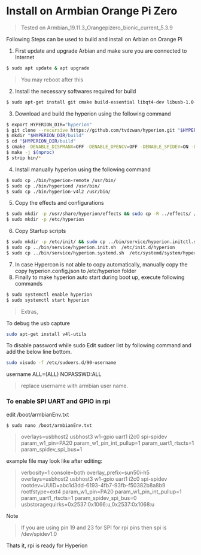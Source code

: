 # Install on Armbian Orange Pi Zero
>Tested on Armbian_19.11.3_Orangepizero_bionic_current_5.3.9

Following Steps can be used to build and install on Arbian on Orange Pi
1. First update and upgrade Arbian and make sure you are connected to Internet
```sh
$ sudo apt update & apt upgrade
```
>You may reboot after this 
2. Install the necessary softwares required for build 
```sh
$ sudo apt-get install git cmake build-essential libqt4-dev libusb-1.0-0-dev python-dev libxrender-dev python 
```
3. Download and build the hyperion using the following command
```sh
$ export HYPERION_DIR="hyperion"
$ git clone --recursive https://github.com/tvdzwan/hyperion.git "$HYPERION_DIR"
$ mkdir "$HYPERION_DIR/build"
$ cd "$HYPERION_DIR/build"
$ cmake -DENABLE_DISPMANX=OFF -DENABLE_OPENCV=OFF -DENABLE_SPIDEV=ON -DENABLE_X11=OFF -DCMAKE_BUILD_TYPE=Release -Wno-dev ..
$ make -j $(nproc)
$ strip bin/* 
```
4. Install manually hyperion using the following command
```sh
$ sudo cp ./bin/hyperion-remote /usr/bin/
$ sudo cp ./bin/hyperiond /usr/bin/
$ sudo cp ./bin/hyperion-v4l2 /usr/bin/
```
5. Copy the effects and configurations 
```sh
$ sudo mkdir -p /usr/share/hyperion/effects && sudo cp -R ../effects/ /usr/share/hyperion/
$ sudo mkdir -p /etc/hyperion
```
6. Copy Startup scripts 
```sh
$ sudo mkdir -p /etc/init/ && sudo cp ../bin/service/hyperion.initctl.sh  /etc/init/hyperion.conf
$ sudo cp ../bin/service/hyperion.init.sh  /etc/init.d/hyperion
$ sudo cp ../bin/service/hyperion.systemd.sh  /etc/systemd/system/hyperion.service
```
7. In case Hypercon is not able to copy automatically, manually copy the copy hyperion.config.json to /etc/hyperion folder
8. Finally to make hyperion auto start during boot up, execute following commands
```sh
$ sudo systemctl enable hyperion
$ sudo systemctl start hyperion
```
> Extras, 

To debug the usb capture 
```sh
sudo apt-get install v4l-utils
```
To disable password while sudo 
Edit sudoer list by following command and add the below line bottom.
```sh
sudo visudo -f /etc/sudoers.d/90-username
```
username ALL=(ALL) NOPASSWD:ALL
>replace username with armbian user name.     
    
### To enable SPI UART and GPIO in rpi 
edit /boot/armbianEnv.txt
```sh
$ sudo nano /boot/armbianEnv.txt
```
>overlays=usbhost2 usbhost3 w1-gpio uart1 i2c0 spi-spidev
>param_w1_pin=PA20
>param_w1_pin_int_pullup=1
>param_uart1_rtscts=1
>param_spidev_spi_bus=1

example file may look like after editing:
>verbosity=1
>console=both
>overlay_prefix=sun50i-h5
>overlays=usbhost2 usbhost3 w1-gpio uart1 i2c0 spi-spidev
>rootdev=UUID=abc1d3dd-6193-4fb7-93fb-f50382b8a8b9
>rootfstype=ext4
>param_w1_pin=PA20
>param_w1_pin_int_pullup=1
>param_uart1_rtscts=1
>param_spidev_spi_bus=0
>usbstoragequirks=0x2537:0x1066:u,0x2537:0x1068:u

Note
>If you are using pin 19 and 23 for SPI for rpi pins then spi is /dev/spidev1.0

Thats it, rpi is ready for Hyperion 